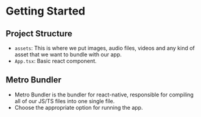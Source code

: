 # Getting Started

## Project Structure

* `assets`: This is where we put images, audio files, videos and any kind of asset that we want to bundle with our app.
* `App.tsx`: Basic react component.

## Metro Bundler

* Metro Bundler is the bundler for react-native, responsible for compiling all of our JS/TS files into one single file.
* Choose the appropriate option for running the app.
